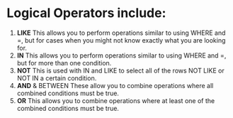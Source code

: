 # Logical Operators include:
 1. **LIKE** This allows you to perform operations similar to using WHERE and =, but for cases when you might not know exactly what you are looking for.
 2. **IN** This allows you to perform operations similar to using WHERE and =, but for more than one condition.
 3. **NOT** This is used with IN and LIKE to select all of the rows NOT LIKE or NOT IN a certain condition.
 4. **AND** & BETWEEN These allow you to combine operations where all combined conditions must be true.
 5. **OR** This allows you to combine operations where at least one of the combined conditions must be true.
